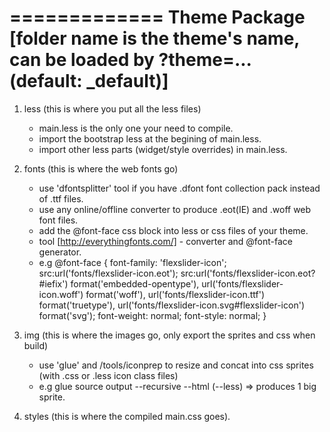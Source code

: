 =============
Theme Package [folder name is the theme's name, can be loaded by ?theme=...(default: _default)]
=============
1. less (this is where you put all the less files)
	- main.less is the only one your need to compile.
	- import the bootstrap less at the begining of main.less.
	- import other less parts (widget/style overrides) in main.less.

2. fonts (this is where the web fonts go)
	- use 'dfontsplitter' tool if you have .dfont font collection pack instead of .ttf files.
	- use any online/offline converter to produce .eot(IE) and .woff web font files.
	- add the @font-face css block into less or css files of your theme.
	- tool [http://everythingfonts.com/] - converter and @font-face generator.
	- e.g
		@font-face {
		font-family: 'flexslider-icon';
			src:url('fonts/flexslider-icon.eot');
			src:url('fonts/flexslider-icon.eot?#iefix') format('embedded-opentype'),
				url('fonts/flexslider-icon.woff') format('woff'),
				url('fonts/flexslider-icon.ttf') format('truetype'),
				url('fonts/flexslider-icon.svg#flexslider-icon') format('svg');
			font-weight: normal;
			font-style: normal;
		}

3. img (this is where the images go, only export the sprites and css when build)
	- use 'glue' and /tools/iconprep to resize and concat into css sprites (with .css or .less icon class files)
	- e.g glue source output --recursive --html (--less) => produces 1 big sprite.

4. styles (this is where the compiled main.css goes).